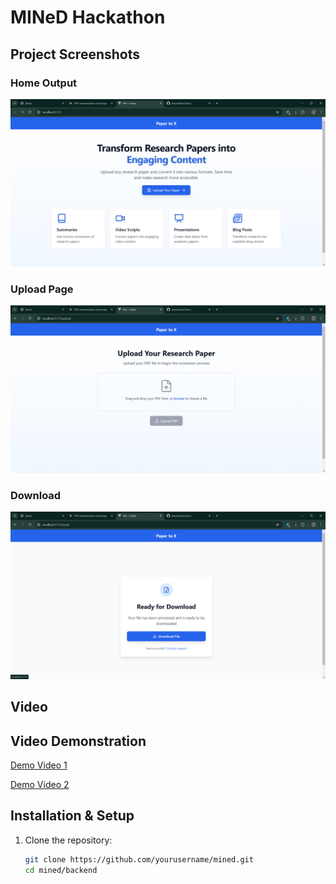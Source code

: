 # MINeD Hackathon 



## Project Screenshots

### Home Output
![Summarized Output](./Images/home.png)

### Upload Page
![Upload Page](./Images/upload.png)

### Download
![Processing Flow](./Images/download.png)

## Video

## Video Demonstration

[Demo Video 1](./video/final_output%20(9).mp4)

[Demo Video 2](./video/WhatsApp%20Video%202025-02-01%20at%2011.23.17_14af0f65.mp4)




## Installation & Setup

1. Clone the repository:
   ```bash
   git clone https://github.com/yourusername/mined.git
   cd mined/backend
